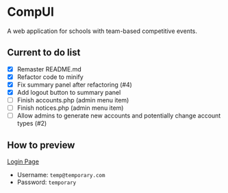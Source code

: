 # CompUI
A web application for schools with team-based competitive events.

## Current to do list
- [x] Remaster README.md
- [x] Refactor code to minify
- [x] Fix summary panel after refactoring (#4)
- [x] Add logout button to summary panel
- [ ] Finish accounts.php (admin menu item)
- [ ] Finish notices.php (admin menu item)
- [ ] Allow admins to generate new accounts and potentially change account types (#2)

## How to preview
[Login Page](http://shaiparkshs.ipto.com.au/11%20Digital%20Solutions/spage65/CompUI/login.php)
* Username: ``temp@temporary.com``
* Password: ``temporary``